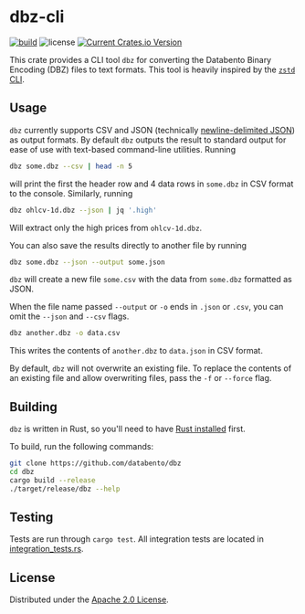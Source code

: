 # dbz-cli

[![build](https://github.com/databento/dbz/actions/workflows/build.yml/badge.svg)](https://github.com/databento/dbz/actions/workflows/build.yml)
![license](https://img.shields.io/github/license/databento/dbz?color=blue)
[![Current Crates.io Version](https://img.shields.io/crates/v/dbz-cli.svg)](https://crates.io/crates/dbz-cli)

This crate provides a CLI tool `dbz` for converting the Databento Binary
Encoding (DBZ) files to text formats. This tool is heavily inspired by the
[`zstd` CLI](https://github.com/facebook/zstd).

## Usage

`dbz` currently supports CSV and JSON (technically [newline-delimited JSON](http://ndjson.org/))
as output formats.
By default `dbz` outputs the result to standard output for ease of use with
text-based command-line utilities.
Running
```sh
dbz some.dbz --csv | head -n 5
```
will print the first the header row and 4 data rows in `some.dbz` in CSV format to the console.
Similarly, running
```sh
dbz ohlcv-1d.dbz --json | jq '.high'
```
Will extract only the high prices from `ohlcv-1d.dbz`.

You can also save the results directly to another file by running
```sh
dbz some.dbz --json --output some.json
```
`dbz` will create a new file `some.csv` with the data from `some.dbz`
formatted as JSON.

When the file name passed `--output` or `-o` ends in `.json` or `.csv`, you
can omit the `--json` and `--csv` flags.
```sh
dbz another.dbz -o data.csv
```
This writes the contents of `another.dbz` to `data.json` in CSV format.

By default, `dbz` will not overwrite an existing file.
To replace the contents of an existing file and allow overwriting files, pass
the `-f` or `--force` flag.

## Building

`dbz` is written in Rust, so you'll need to have [Rust installed](https://www.rust-lang.org/)
first.

To build, run the following commands:
```sh
git clone https://github.com/databento/dbz
cd dbz
cargo build --release
./target/release/dbz --help
```

## Testing

Tests are run through `cargo test`.
All integration tests are located in [integration_tests.rs](tests/integration_tests.rs).

## License

Distributed under the [Apache 2.0 License](https://www.apache.org/licenses/LICENSE-2.0.html).
